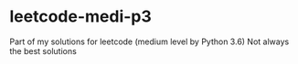 # leetcode-medi-p3
Part of my solutions for leetcode (medium level by Python 3.6)
Not always the best solutions

